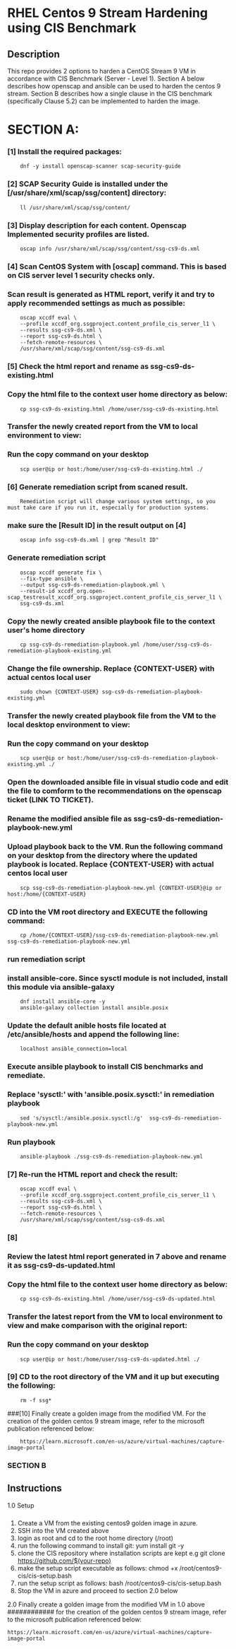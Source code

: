 # RHEL Centos 9 Stream Hardening using CIS Benchmark

Description
-----------
This repo provides 2 options to harden a CentOS Stream 9 VM in accordance with CIS Benchmark (Server - Level 1).
Section A below describes how openscap and ansible can be used to harden the centos 9 stream. Section B describes how a single 
clause in the CIS benchmark (specifically Clause 5.2) can be implemented to harden the image.

# SECTION A:
### [1] Install the required packages:
        dnf -y install openscap-scanner scap-security-guide

### [2] SCAP Security Guide is installed under the [/usr/share/xml/scap/ssg/content] directory: 
        ll /usr/share/xml/scap/ssg/content/ 

### [3] Display description for each content. Openscap Implemented security profiles are listed.
        oscap info /usr/share/xml/scap/ssg/content/ssg-cs9-ds.xml 
        
### [4] Scan CentOS System with [oscap] command. This is based on CIS server level 1 security checks only.
###     Scan result is generated as HTML report, verify it and try to apply recommended settings as much as possible:
        oscap xccdf eval \
        --profile xccdf_org.ssgproject.content_profile_cis_server_l1 \
        --results ssg-cs9-ds.xml \
        --report ssg-cs9-ds.html \
        --fetch-remote-resources \
        /usr/share/xml/scap/ssg/content/ssg-cs9-ds.xml 

### [5] Check the html report and rename as ssg-cs9-ds-existing.html
###        Copy the html file to the context user home directory as below:
        cp ssg-cs9-ds-existing.html /home/user/ssg-cs9-ds-existing.html
        
###      Transfer the newly created report from the VM to local environment to view:
###      Run the copy command on your desktop
        scp user@ip or host:/home/user/ssg-cs9-ds-existing.html ./        

### [6] Generate remediation script from scaned result.
        Remediation script will change various system settings, so you must take care if you run it, especially for production systems.
       
### make sure the [Result ID] in the result output on [4]
        oscap info ssg-cs9-ds.xml | grep "Result ID" 
        
###     Generate remediation script
        oscap xccdf generate fix \
        --fix-type ansible \
        --output ssg-cs9-ds-remediation-playbook.yml \
        --result-id xccdf_org.open-scap_testresult_xccdf_org.ssgproject.content_profile_cis_server_l1 \   
        ssg-cs9-ds.xml 
        
###     Copy the newly created ansible playbook file to the context user's home directory
        cp ssg-cs9-ds-remediation-playbook.yml /home/user/ssg-cs9-ds-remediation-playbook-existing.yml
        
###     Change the file ownership. Replace {CONTEXT-USER} with actual centos local user
        sudo chown {CONTEXT-USER} ssg-cs9-ds-remediation-playbook-existing.yml
        
###      Transfer the newly created playbook file from the VM to the local desktop environment to view:
###      Run the copy command on your desktop 
        scp user@ip or host:/home/user/ssg-cs9-ds-remediation-playbook-existing.yml ./ 
        
###      Open the downloaded ansible file in visual studio code and edit the file to comform to the recommendations on the openscap ticket (LINK TO TICKET).

###      Rename the modified ansible file as ssg-cs9-ds-remediation-playbook-new.yml

###      Upload playbook back to the VM. Run the following command on your desktop from the directory where the updated playbook is located. Replace {CONTEXT-USER} with actual centos local user
        scp ssg-cs9-ds-remediation-playbook-new.yml {CONTEXT-USER}@ip or host:/home/{CONTEXT-USER}
        
###      CD into the VM root directory and EXECUTE the following command:
        cp /home/{CONTEXT-USER}/ssg-cs9-ds-remediation-playbook-new.yml ssg-cs9-ds-remediation-playbook-new.yml        
        
###     run remediation script
###     install ansible-core. Since sysctl module is not included, install this module via ansible-galaxy 
        dnf install ansible-core -y
        ansible-galaxy collection install ansible.posix
        
###     Update the default anible hosts file located at /etc/ansible/hosts and append the following line:
        localhost ansible_connection=local        

###     Execute ansible playbook to install CIS benchmarks and remediate.       
###     Replace 'sysctl:' with 'ansible.posix.sysctl:' in remediation playbook       
        sed 's/sysctl:/ansible.posix.sysctl:/g'  ssg-cs9-ds-remediation-playbook-new.yml 
        
###     Run playbook
        ansible-playbook ./ssg-cs9-ds-remediation-playbook-new.yml
        
### [7] Re-run the HTML report and check the result:
        oscap xccdf eval \
        --profile xccdf_org.ssgproject.content_profile_cis_server_l1 \
        --results ssg-cs9-ds.xml \
        --report ssg-cs9-ds.html \
        --fetch-remote-resources \
        /usr/share/xml/scap/ssg/content/ssg-cs9-ds.xml 
     
### [8]
###      Review the latest html report generated in 7 above and rename it as ssg-cs9-ds-updated.html
###      Copy the html file to the context user home directory as below:
        cp ssg-cs9-ds-existing.html /home/user/ssg-cs9-ds-updated.html
        
###      Transfer the latest report from the VM to local environment to view and make comparison with the original report:
###     Run the copy command on your desktop
        scp user@ip or host:/home/user/ssg-cs9-ds-updated.html ./ 
        
### [9] CD to the root directory of the VM and it up but executing the following:
        rm -f ssg*
        
###[10] Finally create a golden image from the modified VM. For the creation of the golden centos 9 stream image, refer to the microsoft publication referenced below:

        https://learn.microsoft.com/en-us/azure/virtual-machines/capture-image-portal






### SECTION B

Instructions
------------

1.0 Setup
#####
1. Create a VM from the existing centos9 golden image in azure.
2. SSH into the VM created above
3. login as root and cd to the root home directory (/root)
4. run the following command to install git:
    yum install git -y
5. clone the CIS repository where installation scripts are kept e.g
   git clone https://github.com/$(your-repo)
6. make the setup script executable as follows:
    chmod +x /root/centos9-cis/cis-setup.bash
7. run the setup script as follows:
   bash /root/centos9-cis/cis-setup.bash
8. Stop the VM in azure and proceed to section 2.0 below


2.0 Finally create a golden image from the modified VM in 1.0 above
############
for the creation of the golden centos 9 stream image, refer to the 
microsoft publication referenced below:

    https://learn.microsoft.com/en-us/azure/virtual-machines/capture-image-portal


